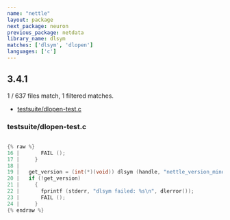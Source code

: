 ```yaml
---
name: "nettle"
layout: package
next_package: neuron
previous_package: netdata
library_name: dlsym
matches: ['dlsym', 'dlopen']
languages: ['c']
---
```

## 3.4.1
1 / 637 files match, 1 filtered matches.

 - [testsuite/dlopen-test.c](#testsuitedlopen-testc)

### testsuite/dlopen-test.c

```c

{% raw %}
16 |       FAIL ();
17 |     }
18 | 
19 |   get_version = (int(*)(void)) dlsym (handle, "nettle_version_minor");
20 |   if (!get_version)
21 |     {
22 |       fprintf (stderr, "dlsym failed: %s\n", dlerror());
23 |       FAIL ();
24 |     }
{% endraw %}

```